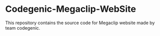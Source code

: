 # Codegenic-Megaclip-WebSite
This repository contains the source code for Megaclip website made by team codegenic.

